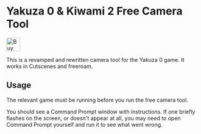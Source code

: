 # Yakuza 0 & Kiwami 2 Free Camera Tool
<a href='https://ko-fi.com/U7U81LC5Q' target='_blank'><img height='36' style='border:0px;height:36px;' src='https://cdn.ko-fi.com/cdn/kofi3.png?v=2' border='0' alt='Buy Me a Coffee at ko-fi.com' /></a>

This is a revamped and rewritten camera tool for the Yakuza 0 game. It works in Cutscenes and freeroam.

## Usage

The relevant game must be running before you run the free camera tool.

You should see a Command Prompt window with instructions. If one briefly flashes on the screen, or doesn't appear at all, you may need to open Command Prompt yourself and run it to see what went wrong.
